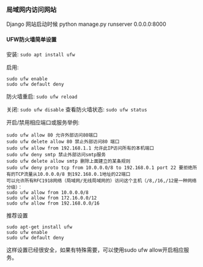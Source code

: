 ### 局域网内访问网站
Django 网站启动时候 python manage.py runserver 0.0.0.0:8000
#### UFW防火墙简单设置

安装: `sudo apt install ufw`

启用:
```
sudo ufw enable
sudo ufw default deny
```

防火墙重启:
`sudo ufw reload`

关闭: `sudo ufw disable`
查看防火墙状态: `sudo ufw status`

开启/禁用相应端口或服务举例:
```
sudo ufw allow 80 允许外部访问80端口
sudo ufw delete allow 80 禁止外部访问80 端口
sudo ufw allow from 192.168.1.1 允许此IP访问所有的本机端口
sudo ufw deny smtp 禁止外部访问smtp服务
sudo ufw delete allow smtp 删除上面建立的某条规则
sudo ufw deny proto tcp from 10.0.0.0/8 to 192.168.0.1 port 22 要拒绝所有的TCP流量从10.0.0.0/8 到192.168.0.1地址的22端口
可以允许所有RFC1918网络（局域网/无线局域网的）访问这个主机（/8,/16,/12是一种网络分级）：
sudo ufw allow from 10.0.0.0/8
sudo ufw allow from 172.16.0.0/12
sudo ufw allow from 192.168.0.0/16 
```

推荐设置
```
sudo apt-get install ufw
sudo ufw enable
sudo ufw default deny 
```
这样设置已经很安全，如果有特殊需要，可以使用sudo ufw allow开启相应服务。 